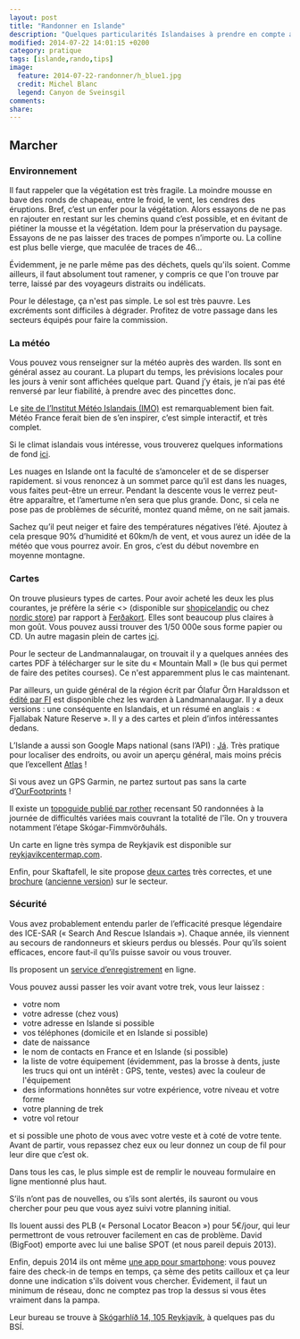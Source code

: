 ```yaml
---
layout: post
title: "Randonner en Islande"
description: "Quelques particularités Islandaises à prendre en compte avant de partir"
modified: 2014-07-22 14:01:15 +0200
category: pratique
tags: [islande,rando,tips]
image:
  feature: 2014-07-22-randonner/h_blue1.jpg
  credit: Michel Blanc
  legend: Canyon de Sveinsgil
comments: 
share: 
---
```


## Marcher

### Environnement

Il faut rappeler que la végétation est très fragile. La moindre mousse en bave
des ronds de chapeau, entre le froid, le vent, les cendres des éruptions. Bref,
c’est un enfer pour la végétation. Alors essayons de ne pas en rajouter en
restant sur les chemins quand c’est possible, et en évitant de piétiner la
mousse et la végétation. Idem pour la préservation du paysage. Essayons de ne
pas laisser des traces de pompes n’importe ou. La colline est plus belle vierge,
que maculée de traces de 46...

Évidemment, je ne parle même pas des déchets, quels qu'ils soient. Comme
ailleurs, il faut absolument tout ramener, y compris ce que l'on trouve par
terre, laissé par des voyageurs distraits ou indélicats.

Pour le délestage, ça n'est pas simple. Le sol est très pauvre. Les excréments
sont difficiles à dégrader. Profitez de votre passage dans les secteurs équipés
pour faire la commission.

### La météo

Vous pouvez vous renseigner sur la météo auprès des warden. Ils sont en général
assez au courant. La plupart du temps, les prévisions locales pour les jours à
venir sont affichées quelque part. Quand j’y étais, je n’ai pas été renversé par
leur fiabilité, à prendre avec des pincettes donc.

Le [site de l’Institut Météo Islandais (IMO)](http://en.vedur.is/) est
remarquablement bien fait. Météo France ferait bien de s’en inspirer, c’est
simple interactif, et très complet.

Si le climat islandais vous intéresse, vous trouverez quelques informations de
fond [ici](http://notendur.hi.is/oi/climate_in_iceland.htm).

Les nuages en Islande ont la faculté de s’amonceler et de se disperser
rapidement. si vous renoncez à un sommet parce qu’il est dans les nuages, vous
faites peut-être un erreur. Pendant la descente vous le verrez peut-être
apparaître, et l’amertume n’en sera que plus grande. Donc, si cela ne pose pas
de problèmes de sécurité, montez quand même, on ne sait jamais.

Sachez qu’il peut neiger et faire des températures négatives l’été. Ajoutez à
cela presque 90% d’humidité et 60km/h de vent, et vous aurez un idée de la météo
que vous pourrez avoir. En gros, c’est du début novembre en moyenne montagne.

### Cartes

On trouve plusieurs types de cartes. Pour avoir acheté les deux les plus
courantes, je préfère la série <<Mal and Menning>> (disponible 
sur [shopicelandic](http://shopicelandic.com/store/maps-of-iceland) ou chez 
[nordic store](http://www.nordicstore.net/icelandic_travel_maps_1154_ctg.htm)) 
par rapport à [Ferðakort](http://www.ferdakort.is/). Elles sont beaucoup plus 
claires à mon goût. Vous pouvez aussi trouver des 1/50 000e sous forme papier 
ou CD. Un autre magasin plein de cartes 
[ici](http://www.carte-guide-plan.com/search.php?saisie=islande).

Pour le secteur de Landmannalaugar, on trouvait il y a quelques années des
cartes PDF à télécharger sur le site du « Mountain Mall » (le bus qui permet de
faire des petites courses). Ce n'est apparemment plus le cas maintenant. 

Par ailleurs, un guide général de la région écrit par Ólafur Örn Haraldsson et
[édité par FI](http://www.fi.is/en/hiking-trails/fjallabak-nature-reserve/) est 
disponible chez les warden à Landmannalaugar. Il y a deux versions : une 
conséquente en Islandais, et un résumé en anglais : « Fjallabak Nature Reserve 
». Il y a des cartes et plein d’infos intéressantes dedans.

L’Islande a aussi son Google Maps national (sans l’API) : 
[Já](http://en.ja.is/kort/). Très pratique pour localiser des endroits, ou 
avoir un aperçu général, mais moins précis que l’excellent 
[Atlas](http://atlas.lmi.is/kortasja_en/) !

Si vous avez un GPS Garmin, ne partez surtout pas sans la carte 
d’[OurFootprints](http://www.ourfootprints.de/gps/mapsource-island_e.html) !

Il existe un 
[topoguide publié par rother](http://www.rother.de/titpage/4924.htm) recensant 
50 randonnées à la journée de difficultés variées mais couvrant la totalité de 
l'île. On y trouvera notamment l’étape Skógar-Fimmvörðuháls.

Un carte en ligne très sympa de Reykjavik est disponible sur 
[reykjavikcentermap.com](http://www.reykjavikcentermap.com/).

Enfin, pour Skaftafell, le site propose [deux cartes](http://www.vatnajokulsthjodgardur.is/english/hiking/skaftafell/) très correctes, et une [brochure](http://english.ust.is/media/fraedsluefni/UST_Skaftafell_enska.pdf) ([ancienne version](http://english.ust.is/media/fraedsluefni/Skaftafellsbaklingur_enska_2006.pdf)) sur le secteur.

### Sécurité

Vous avez probablement entendu parler de l’efficacité presque légendaire des
ICE-SAR (« Search And Rescue Islandais »). Chaque année, ils viennent au secours
de randonneurs et skieurs perdus ou blessés. Pour qu’ils soient efficaces,
encore faut-il qu’ils puisse savoir ou vous trouver.

Ils proposent un 
[service d’enregistrement](http://www.safetravel.is/travel-plan/) en ligne.

Vous pouvez aussi passer les voir avant votre trek, vous leur laissez :

- votre nom
- votre adresse (chez vous)
- votre adresse en Islande si possible
- vos téléphones (domicile et en Islande si possible)
- date de naissance
- le nom de contacts en France et en Islande (si possible)
- la liste de votre équipement (évidemment, pas la brosse à dents, juste les 
trucs qui ont un intérêt : GPS, tente, vestes) avec la couleur de l'équipement
- des informations honnêtes sur votre expérience, votre niveau et votre forme
- votre planning de trek
- votre vol retour

et si possible une photo de vous avec votre veste et à coté de votre tente.
Avant de partir, vous repassez chez eux ou leur donnez un coup de fil pour leur
dire que c’est ok.

Dans tous les cas, le plus simple est de remplir le nouveau formulaire en ligne
mentionné plus haut.

S’ils n’ont pas de nouvelles, ou s’ils sont alertés, ils sauront ou vous
chercher pour peu que vous ayez suivi votre planning initial.

Ils louent aussi des PLB (« Personal Locator Beacon ») pour 5€/jour, qui leur
permettront de vous retrouver facilement en cas de problème. David (BigFoot)
emporte avec lui une balise SPOT (et nous pareil depuis 2013).

Enfin, depuis 2014 ils ont même 
[une app pour smartphone](http://www.safetravel.is/112-iceland-app/): vous 
pouvez faire des check-in de temps en temps, ça sème des petits cailloux et ça
leur donne une indication s'ils doivent vous chercher. Évidement, il faut un
minimum de réseau, donc ne comptez pas trop la dessus si vous êtes vraiment dans
la pampa.

Leur bureau se trouve à [Skógarhlíð 14, 105 Reykjavík](https://www.google.fr/maps/@64.133226,-21.918442,3a,75y,165.63h,84.28t/data=!3m4!1e1!3m2!1soJ5fxLoHn369SYt_y00cTg!2e0?hl=fr), 
à quelques pas du BSÍ.
